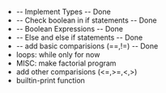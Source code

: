 * -- Implement Types -- Done
* -- Check boolean in if statements -- Done
* -- Boolean Expressions -- Done
* -- Else and else if statements -- Done
* -- add basic comparisions (==,!=) -- Done
* loops: while only for now
* MISC: make factorial program
* add other comparisions (<=,>=,<,>)
* builtin-print function
